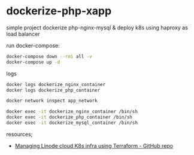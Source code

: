 # dockerize-php-xapp

simple project dockerize php-nginx-mysql & deploy k8s
using haproxy as load balancer

run docker-compose:
```sh
docker-compose down --rmi all -v
docker-compose up -d
```

logs
```sh
docker logs dockerize_nginx_container
docker logs dockerize_php_container

docker network inspect app_network

docker exec -it dockerize_nginx_container /bin/sh
docker exec -it dockerize_php_container /bin/sh
docker exec -it dockerize_mysql_container /bin/sh
```

resources;
- [Managing Linode cloud K8s infra using Terraform - GitHub repo](https://github.com/soulaimaneyahyax/terraform-linode-k8s)
